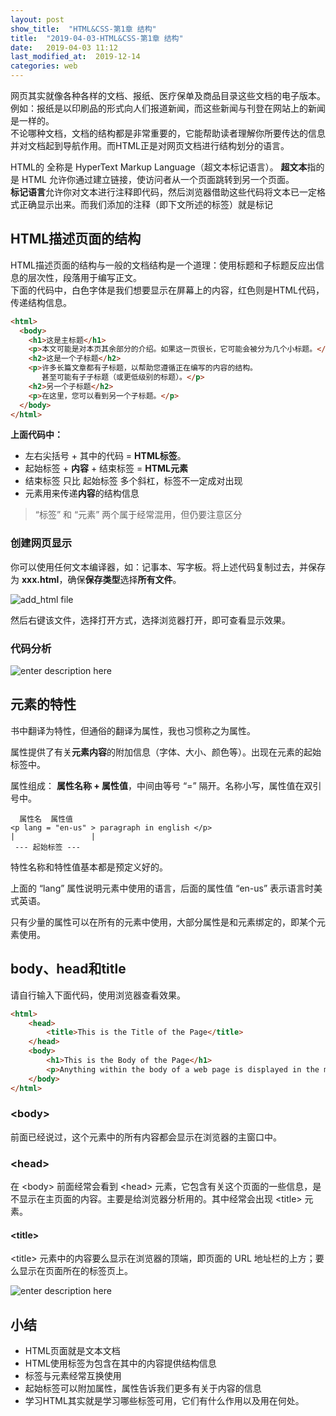 ```yaml
---
layout: post
show_title:  "HTML&CSS-第1章 结构"
title:  "2019-04-03-HTML&CSS-第1章 结构"
date:   2019-04-03 11:12
last_modified_at:  2019-12-14
categories: web
---
```


网页其实就像各种各样的文档、报纸、医疗保单及商品目录这些文档的电子版本。例如：报纸是以印刷品的形式向人们报道新闻，而这些新闻与刊登在网站上的新闻是一样的。  
不论哪种文档，文档的结构都是非常重要的，它能帮助读者理解你所要传达的信息并对文档起到导航作用。而HTML正是对网页文档进行结构划分的语言。

<!--more-->

HTML的 全称是 HyperText Markup Language（超文本标记语言）。 
**超文本**指的是 HTML 允许你通过建立链接，使访问者从一个页面跳转到另一个页面。  
**标记语言**允许你对文本进行注释即代码，然后浏览器借助这些代码将文本已一定格式正确显示出来。而我们添加的注释（即下文所述的标签）就是标记

## HTML描述页面的结构

HTML描述页面的结构与一般的文档结构是一个道理：使用标题和子标题反应出信息的层次性，段落用于编写正文。  
下面的代码中，白色字体是我们想要显示在屏幕上的内容，红色则是HTML代码，传递结构信息。

```html
<html>
  <body>
    <h1>这是主标题</h1>
    <p>本文可能是对本页其余部分的介绍。如果这一页很长，它可能会被分为几个小标题。</p>
    <h2>这是一个子标题</h2>
    <p>许多长篇文章都有子标题，以帮助您遵循正在编写的内容的结构。 
       甚至可能有子子标题（或更低级别的标题）。</p>
    <h2>另一个子标题</h2>
    <p>在这里，您可以看到另一个子标题。</p>
  </body>
</html>
```
**上面代码中：**  
- 左右尖括号 + 其中的代码 = **HTML标签**。
- 起始标签 + **内容** + 结束标签 = **HTML元素** 
- 结束标签 只比 起始标签 多个斜杠，标签不一定成对出现
- 元素用来传递**内容**的结构信息

>“标签” 和 “元素” 两个属于经常混用，但仍要注意区分

### 创建网页显示

你可以使用任何文本编译器，如：记事本、写字板。将上述代码复制过去，并保存为 **xxx.html**，确保**保存类型**选择**所有文件**。  

![add_html file](https://LonlyPan.github.io/images/Posts/HTML&CSS-第1章_结构/add_html.png)

然后右键该文件，选择打开方式，选择浏览器打开，即可查看显示效果。

### 代码分析

![enter description here](https://LonlyPan.github.io/images/Posts/HTML&CSS-第1章_结构/页面结构.png)


## 元素的特性

书中翻译为特性，但通俗的翻译为属性，我也习惯称之为属性。  

属性提供了有关**元素内容**的附加信息（字体、大小、颜色等）。出现在元素的起始标签中。

属性组成： **属性名称 + 属性值**，中间由等号 “=” 隔开。名称小写，属性值在双引号中。

```
  属性名  属性值
<p lang = "en-us" > paragraph in english </p>
|                 |
 --- 起始标签 ---
```
特性名称和特性值基本都是预定义好的。

上面的 “lang” 属性说明元素中使用的语言，后面的属性值 “en-us” 表示语言时美式英语。

只有少量的属性可以在所有的元素中使用，大部分属性是和元素绑定的，即某个元素使用。

## body、head和title

请自行输入下面代码，使用浏览器查看效果。

```html
<html>
	<head>
		<title>This is the Title of the Page</title>
	</head>
	<body>
		<h1>This is the Body of the Page</h1>
		<p>Anything within the body of a web page is displayed in the main browser window.</p>
	</body>
</html>
```
### \<body>

前面已经说过，这个元素中的所有内容都会显示在浏览器的主窗口中。

### \<head>

在 \<body> 前面经常会看到 \<head> 元素，它包含有关这个页面的一些信息，是不显示在主页面的内容。主要是给浏览器分析用的。其中经常会出现 \<title> 元素。

#### \<title>

\<title> 元素中的内容要么显示在浏览器的顶端，即页面的 URL 地址栏的上方；要么显示在页面所在的标签页上。

![enter description here](https://raw.githubusercontent.com/LonlyPan/LonlyPan.github.io/master/images/Posts/HTML&CSS-第1章_结构/title.png)

## 小结

 - HTML页面就是文本文档
 - HTML使用标签为包含在其中的内容提供结构信息
 - 标签与元素经常互换使用
 - 起始标签可以附加属性，属性告诉我们更多有关于内容的信息
 - 学习HTML其实就是学习哪些标签可用，它们有什么作用以及用在何处。

